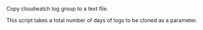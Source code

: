 Copy cloudwatch log group to a text file.

This script takes a total number of days of logs to be cloned as a parameter. 
